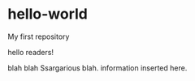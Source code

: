 # hello-world
My first repository

hello readers!

blah blah Ssargarious blah.
information inserted here.
